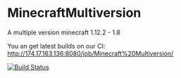 # MinecraftMultiversion
A multiple version minecraft 1.12.2 - 1.8

You an get latest builds on our CI: http://174.17.163.136:8080/job/Minecraft%20Multiversion/

[![Build Status](http://174.17.163.136:8080/job/Minecraft%20Multiversion/11/badge/icon)](http://174.17.163.136:8080/job/Minecraft%20Multiversion/11/)
